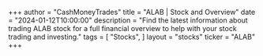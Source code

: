 +++
author = "CashMoneyTrades"
title = "ALAB | Stock and Overview"
date = "2024-01-12T10:00:00"
description = "Find the latest information about trading ALAB stock for a full financial overview to help with your stock trading and investing."
tags = [
"Stocks",
]
layout = "stocks"
ticker = "ALAB"
+++
        


    
        